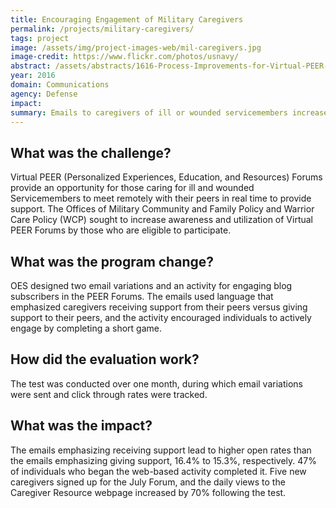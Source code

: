 ```yaml
---
title: Encouraging Engagement of Military Caregivers
permalink: /projects/military-caregivers/
tags: project
image: /assets/img/project-images-web/mil-caregivers.jpg
image-credit: https://www.flickr.com/photos/usnavy/
abstract: /assets/abstracts/1616-Process-Improvements-for-Virtual-PEER-Forums.pdf
year: 2016
domain: Communications
agency: Defense
impact:
summary: Emails to caregivers of ill or wounded servicemembers increased awareness of available benefits.
---
```

## What was the challenge?

Virtual PEER (Personalized Experiences, Education, and Resources) Forums provide an opportunity for those caring for ill and wounded Servicemembers to meet remotely with their peers in real time to provide support. The Offices of Military Community and Family Policy and Warrior Care Policy (WCP) sought to increase awareness and utilization of Virtual PEER Forums by those who are eligible to participate.

## What was the program change?

OES designed two email variations and an activity for engaging blog subscribers in the PEER Forums. The emails used language that emphasized caregivers receiving support from their peers versus giving support to their peers, and the activity encouraged individuals to actively engage by completing a short game.

## How did the evaluation work?

The test was conducted over one month, during which email variations were sent and click through rates were tracked.

## What was the impact?

The emails emphasizing receiving support lead to higher open rates than the emails emphasizing giving support, 16.4% to 15.3%, respectively. 47% of individuals who began the web-based activity completed it. Five new caregivers signed up for the July Forum, and the daily views to the Caregiver Resource webpage increased by 70% following the test.
